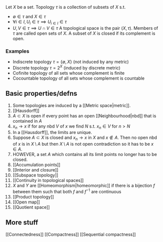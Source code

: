 Let $X$ be a set. Topology $\tau$ is a collection of subsets of $X$ s.t.
- $\emptyset\in \tau$ and $X\in \tau$
- $\forall i \in I, U_i\in \tau\implies U_{i\in I}\in \tau$
- $U,V\in \tau\implies U\cap V\in\tau$
A topological space is the pair $(X,\tau)$.
Members of $\tau$ are called open sets of $X$.
A subset of $X$ is closed if its complement is open.

### Examples
- Indiscrete topology $\tau=\{\emptyset, X\}$ (not induced by any metric)
- Discrete topology $\tau=2^X$ (induced by discrete metric)
- Cofinite topology of all sets whose complement is finite
- Cocountable topology of all sets whose complement is countable


## Basic properties/defns
1. Some topologies are induced by a [[Metric space|metric]].
2. [[Hausdorff]]
3. $A\subset X$ is open if every point has an open [[Neighbourhood|nbd]] that is contained in $A$
4. $x_n\to x$ if for any nbd $V$ of $x$ we find $N$ s.t. $x_n\in V$ for $n>N$
5. In a [[Hausdorff]], the limits are unique.
6. Suppose $A\subset X$ is closed and $x_n\to x$ in $X$ and $x\not\in A$. Then no open nbd of $x$ is in $X\setminus A$ but then $X\setminus A$ is not open contradiction so it has to be $x\in A$.
7. HOWEVER, a set $A$ which contains all its limit points no longer has to be closed.
8. [[Accumulation points]]
9. [[Interior and closure]]
10. [[Subspace topology]]
11. [[Continuity in topological spaces]]
12. $X$ and $Y$ are [[Homeomorphism|homeomorphic]] if there is a bijection $f$ between them such that both $f$ and $f^{-1}$ are continuous
13. [[Product topology]]
14. [[Open map]]
15. [[Quotient space]]

## More stuff
[[Connectedness]]
[[Compactness]]
[[Sequential compactness]]